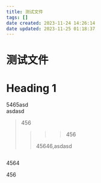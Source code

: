 ```yaml
---
title: 测试文件
tags: []
date created: 2023-11-24 14:26:14
date updated: 2023-11-25 01:18:37
---
```


# 测试文件

# Heading 1

5465asd  
asdasd

> 456
> 
> > > > 456
> > 
> > 45646,asdasd

```asdasd
```

4564

$456$

